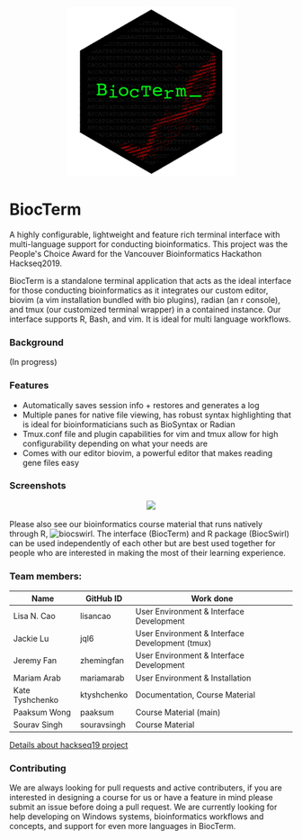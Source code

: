 
<p align=center><img src="https://raw.githubusercontent.com/biocswirl-dev-team/Templates/master/graphics_templates/BiocTerm_Hex.png" height="300" width="300"></p1>

# BiocTerm

A highly configurable, lightweight and feature rich terminal interface with multi-language support for conducting bioinformatics. This project was the People's Choice Award for the Vancouver Bioinformatics Hackathon Hackseq2019.

BiocTerm is a standalone terminal application that acts as the ideal interface for those conducting bioinformatics as it integrates our custom editor, biovim (a vim installation bundled with bio plugins), radian (an r console), and tmux (our customized terminal wrapper) in a contained instance. Our interface supports R, Bash, and vim. It is ideal for multi language workflows.

### Background

(In progress) 

### Features

- Automatically saves session info + restores and generates a log 
- Multiple panes for native file viewing, has robust syntax highlighting that is ideal for bioinformaticians such as BioSyntax or Radian
- Tmux.conf file and plugin capabilities for vim and tmux allow for high configurability depending on what your needs are 
- Comes with our editor biovim, a powerful editor that makes reading gene files easy

### Screenshots

<p align=center><img src="https://cdn.discordapp.com/attachments/658422882312912928/658472806153060352/unknown.png"></p1>

Please also see our bioinformatics course material that runs natively through R, ![biocswirl](https://github.com/biocswirl-dev-team/BiocSwirl). The interface (BiocTerm) and R package (BiocSwirl) can be used independently of each other but are best used together for people who are interested in making the most of their learning experience.


### Team members:

| Name | GitHub ID | Work done |
| ---- | --------- | --------- |
| Lisa N. Cao | lisancao | User Environment & Interface Development |
| Jackie Lu | jql6 | User Environment & Interface Development (tmux) |
| Jeremy Fan | zhemingfan | User Environment & Interface Development |
| Mariam Arab | mariamarab | User Environment & Installation |
| Kate Tyshchenko | ktyshchenko | Documentation, Course Material |
| Paaksum Wong | paaksum | Course Material (main) |
| Sourav Singh | souravsingh | Course Material |   

[Details about hackseq19 project](biocswirl_dev/hackseq_plan)


### Contributing

We are always looking for pull requests and active contributers, if you are interested in designing a course for us or have a feature in mind please submit an issue before doing a pull request. We are currently looking for help developing on Windows systems, bioinformatics workflows and concepts, and support for even more languages in BiocTerm. 
